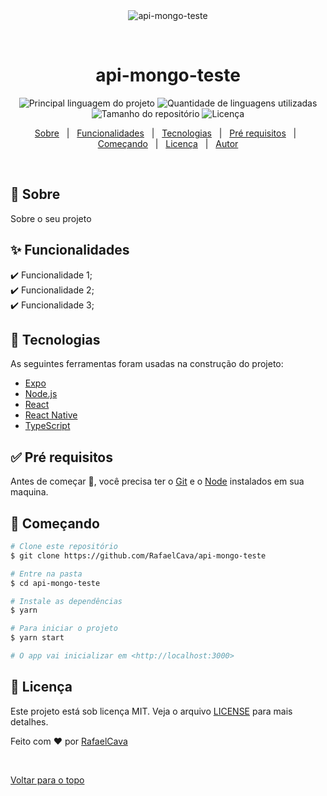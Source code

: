 <div align="center" id="top">
  <img src="./.github/app.gif" alt="api-mongo-teste" />

  &#xa0;

  <!-- <a href="https://api-mongo-teste.netlify.com">Demo</a> -->
</div>

<h1 align="center">api-mongo-teste</h1>

<p align="center">
  <img alt="Principal linguagem do projeto" src="https://img.shields.io/github/languages/top/RafaelCava/api-mongo-teste?color=56BEB8">

  <img alt="Quantidade de linguagens utilizadas" src="https://img.shields.io/github/languages/count/RafaelCava/api-mongo-teste?color=56BEB8">

  <img alt="Tamanho do repositório" src="https://img.shields.io/github/repo-size/RafaelCava/api-mongo-teste?color=56BEB8">

  <img alt="Licença" src="https://img.shields.io/github/license/RafaelCava/api-mongo-teste?color=56BEB8">

  <!-- <img alt="Github issues" src="https://img.shields.io/github/issues/RafaelCava/api-mongo-teste?color=56BEB8" /> -->

  <!-- <img alt="Github forks" src="https://img.shields.io/github/forks/RafaelCava/api-mongo-teste?color=56BEB8" /> -->

  <!-- <img alt="Github stars" src="https://img.shields.io/github/stars/RafaelCava/api-mongo-teste?color=56BEB8" /> -->
</p>

<!-- Status -->

<!-- <h4 align="center"> 
	🚧  api-mongo-teste 🚀 Em construção...  🚧
</h4> 

<hr> -->

<p align="center">
  <a href="#dart-sobre">Sobre</a> &#xa0; | &#xa0;
  <a href="#sparkles-funcionalidades">Funcionalidades</a> &#xa0; | &#xa0;
  <a href="#rocket-tecnologias">Tecnologias</a> &#xa0; | &#xa0;
  <a href="#white_check_mark-pré-requisitos">Pré requisitos</a> &#xa0; | &#xa0;
  <a href="#checkered_flag-começando">Começando</a> &#xa0; | &#xa0;
  <a href="#memo-licença">Licença</a> &#xa0; | &#xa0;
  <a href="https://github.com/RafaelCava" target="_blank">Autor</a>
</p>

<br>

## :dart: Sobre ##

Sobre o seu projeto

## :sparkles: Funcionalidades ##

:heavy_check_mark: Funcionalidade 1;\
:heavy_check_mark: Funcionalidade 2;\
:heavy_check_mark: Funcionalidade 3;

## :rocket: Tecnologias ##

As seguintes ferramentas foram usadas na construção do projeto:

- [Expo](https://expo.io/)
- [Node.js](https://nodejs.org/en/)
- [React](https://pt-br.reactjs.org/)
- [React Native](https://reactnative.dev/)
- [TypeScript](https://www.typescriptlang.org/)

## :white_check_mark: Pré requisitos ##

Antes de começar :checkered_flag:, você precisa ter o [Git](https://git-scm.com) e o [Node](https://nodejs.org/en/) instalados em sua maquina.

## :checkered_flag: Começando ##

```bash
# Clone este repositório
$ git clone https://github.com/RafaelCava/api-mongo-teste

# Entre na pasta
$ cd api-mongo-teste

# Instale as dependências
$ yarn

# Para iniciar o projeto
$ yarn start

# O app vai inicializar em <http://localhost:3000>
```

## :memo: Licença ##

Este projeto está sob licença MIT. Veja o arquivo [LICENSE](LICENSE.md) para mais detalhes.

Feito com :heart: por <a href="https://github.com/RafaelCava" target="_blank">RafaelCava</a>

&#xa0;

<a href="#top">Voltar para o topo</a>
